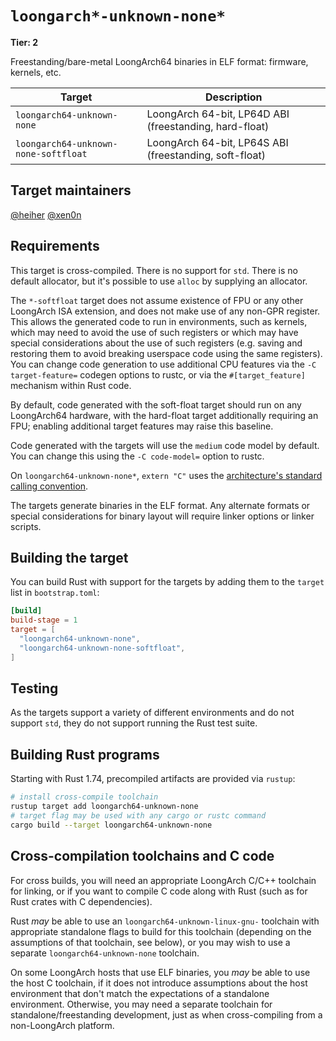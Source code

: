 # `loongarch*-unknown-none*`

**Tier: 2**

Freestanding/bare-metal LoongArch64 binaries in ELF format: firmware, kernels, etc.

| Target | Description |
|--------|-------------|
| `loongarch64-unknown-none` | LoongArch 64-bit, LP64D ABI (freestanding, hard-float) |
| `loongarch64-unknown-none-softfloat` | LoongArch 64-bit, LP64S ABI (freestanding, soft-float) |

## Target maintainers

[@heiher](https://github.com/heiher)
[@xen0n](https://github.com/xen0n)

## Requirements

This target is cross-compiled. There is no support for `std`. There is no
default allocator, but it's possible to use `alloc` by supplying an allocator.

The `*-softfloat` target does not assume existence of FPU or any other LoongArch
ISA extension, and does not make use of any non-GPR register.
This allows the generated code to run in environments, such as kernels, which
may need to avoid the use of such registers or which may have special considerations
about the use of such registers (e.g. saving and restoring them to avoid breaking
userspace code using the same registers). You can change code generation to use
additional CPU features via the `-C target-feature=` codegen options to rustc, or
via the `#[target_feature]` mechanism within Rust code.

By default, code generated with the soft-float target should run on any
LoongArch64 hardware, with the hard-float target additionally requiring an FPU;
enabling additional target features may raise this baseline.

Code generated with the targets will use the `medium` code model by default.
You can change this using the `-C code-model=` option to rustc.

On `loongarch64-unknown-none*`, `extern "C"` uses the [architecture's standard calling convention][lapcs].

[lapcs]: https://github.com/loongson/la-abi-specs/blob/release/lapcs.adoc

The targets generate binaries in the ELF format. Any alternate formats or
special considerations for binary layout will require linker options or linker
scripts.

## Building the target

You can build Rust with support for the targets by adding them to the `target`
list in `bootstrap.toml`:

```toml
[build]
build-stage = 1
target = [
  "loongarch64-unknown-none",
  "loongarch64-unknown-none-softfloat",
]
```

## Testing

As the targets support a variety of different environments and do not support
`std`, they do not support running the Rust test suite.

## Building Rust programs

Starting with Rust 1.74, precompiled artifacts are provided via `rustup`:

```sh
# install cross-compile toolchain
rustup target add loongarch64-unknown-none
# target flag may be used with any cargo or rustc command
cargo build --target loongarch64-unknown-none
```

## Cross-compilation toolchains and C code

For cross builds, you will need an appropriate LoongArch C/C++ toolchain for
linking, or if you want to compile C code along with Rust (such as for Rust
crates with C dependencies).

Rust *may* be able to use an `loongarch64-unknown-linux-gnu-` toolchain with
appropriate standalone flags to build for this toolchain (depending on the assumptions
of that toolchain, see below), or you may wish to use a separate
`loongarch64-unknown-none` toolchain.

On some LoongArch hosts that use ELF binaries, you *may* be able to use the host
C toolchain, if it does not introduce assumptions about the host environment
that don't match the expectations of a standalone environment. Otherwise, you
may need a separate toolchain for standalone/freestanding development, just as
when cross-compiling from a non-LoongArch platform.
